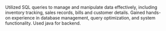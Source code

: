  Utilized SQL queries to manage and manipulate data effectively, including inventory tracking, sales records, bills and customer details.
 Gained hands-on experience in database management, query optimization, and system functionality.
 Used java for backend.
 
